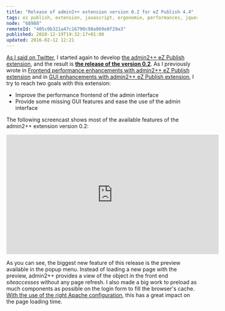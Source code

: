 ```yaml
---
title: "Release of admin2++ extension version 0.2 for eZ Publish 4.4"
tags: ez publish, extension, javascript, ergonomie, performances, jquery, jqueryui
node: "68988"
remoteId: "405c0b321a47c16790c98a869e8f29a3"
published: 2010-12-19T19:32:17+01:00
updated: 2016-02-12 12:21
---
```


[As I said on Twitter](http://twitter.com/dpobel/status/8137642751295488), I
started again to develop [the admin2++ eZ Publish
extension](http://projects.ez.no/admin2pp), and the result is **[the release of
the version 0.2](http://projects.ez.no/admin2pp/downloads/admin2_0_2)**. As I
previously wrote in [Frontend performance enhancements with admin2++ eZ Publish
extension](/post/frontend-performance-enhancements-with-admin2-ez-publish-extension)
and in [GUI enhancements with admin2++ eZ Publish
extension](/post/gui-enhancements-with-admin2-ez-publish-extension), I try to
reach two goals with this extension:

* Improve the performance frontend of the admin interface
* Provide some missing GUI features and ease the use of the admin interface

The following screencast shows most of the available features of the admin2++ extension version 0.2:

<iframe width="560" height="315" src="https://www.youtube.com/embed/Oobs5j3Jckw" frameborder="0" gesture="media" allow="encrypted-media" allowfullscreen></iframe>

As you can see, the biggest new feature of this release is the preview available
in the popup menu. Instead of loading a new page with the preview, admin2++
provides a view of the object in the front end *siteaccesses* without any page
refresh. I also made a big work to preload as much components as possible on the
login form to fill the browser's cache. [With the use of the right Apache
configuration](http://websvn.projects.ez.no/wsvn/admin2pp/trunk/extension/admin2pp/doc/apache2/expires.conf),
this has a great impact on the page loading time.

